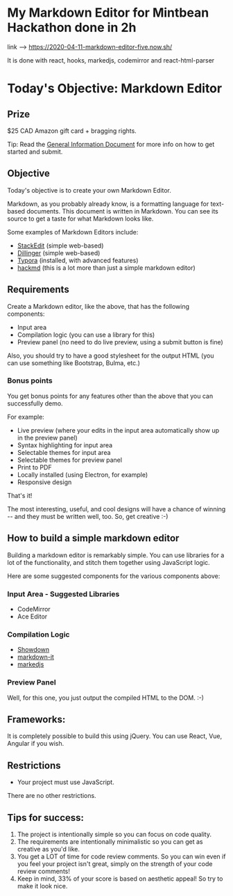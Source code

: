 # My Markdown Editor for Mintbean Hackathon done in 2h

link --> https://2020-04-11-markdown-editor-five.now.sh/

It is done with react, hooks, markedjs, codemirror and react-html-parser


# Today's Objective: Markdown Editor

## Prize

$25 CAD Amazon gift card + bragging rights.

Tip: Read the [General Information Document](General%20Information.md) for more info on how to get started and submit.

## Objective

Today's objective is to create your own Markdown Editor.

Markdown, as you probably already know, is a formatting language for text-based documents. This document is written in Markdown. You can see its source to get a taste for what Markdown looks like.

Some examples of Markdown Editors include:

* [StackEdit](https://stackedit.io/) (simple web-based)
* [Dillinger](https://dillinger.io/) (simple web-based)
* [Typora](https://typora.io/) (installed, with advanced features)
* [hackmd](https://hackmd.io/) (this is a lot more than just a simple markdown editor)

## Requirements

Create a Markdown editor, like the above, that has the following components:

* Input area
* Compilation logic (you can use a library for this)
* Preview panel (no need to do live preview, using a submit button is fine)

Also, you should try to have a good stylesheet for the output HTML (you can use something like Bootstrap, Bulma, etc.)

### Bonus points

You get bonus points for any features other than the above that you can successfully demo. 

For example:

* Live preview (where your edits in the input area automatically show up in the preview panel)
* Syntax highlighting for input area
* Selectable themes for input area
* Selectable themes for preview panel
* Print to PDF
* Locally installed (using Electron, for example)
* Responsive design 

That's it!

The most interesting, useful, and cool designs will have a chance of winning -- and they must be written well, too. So, get creative :-)

## How to build a simple markdown editor

Building a markdown editor is remarkably simple. You can use libraries for a lot of the functionality, and stitch them together using JavaScript logic.

Here are some suggested components for the various components above:

### Input Area - Suggested Libraries

* CodeMirror
* Ace Editor

### Compilation Logic

* [Showdown](https://github.com/showdownjs/showdown)
* [markdown-it](https://github.com/markdown-it/markdown-it)
* [markedjs](https://github.com/markedjs/marked)

### Preview Panel

Well, for this one, you just output the compiled HTML to the DOM. :-)

## Frameworks:

It is completely possible to build this using jQuery. You can use React, Vue, Angular if you wish.

## Restrictions

* Your project must use JavaScript.

There are no other restrictions.

## Tips for success:

1. The project is intentionally simple so you can focus on code quality.
1. The requirements are intentionally minimalistic so you can get as creative as you'd like.
1. You get a LOT of time for code review comments. So you can win even if you feel your project isn't great, simply on the strength of your code review comments!
1. Keep in mind, 33% of your score is based on aesthetic appeal! So try to make it look nice.
